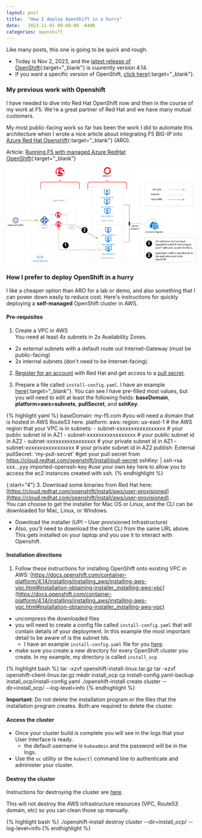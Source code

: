 ```yaml
---
layout: post
title:  "How I deploy OpenShift in a hurry"
date:   2023-11-01 09:00:00 -0400
categories: openshift
---
```


Like many posts, this one is going to be quick and rough. 
- Today is Nov 2, 2023, and the [latest release of OpenShift](https://access.redhat.com/support/policy/updates/openshift#dates){:target="_blank"} is cuurently version 4.14.
- If you want a specific version of OpenShift, [click here](https://access.redhat.com/solutions/5149581){:target="_blank"}. 

### My previous work with Openshift

I have needed to dive into Red Hat OpenShift now and then in the course of my work at F5. We're a great partner of Red Hat and we have many mutual customers.

My most public-facing work so far has been the work I did to automate this architecture when I wrote a nice article about integrating F5 BIG-IP into [Azure Red Hat Openshift](https://azure.microsoft.com/en-us/products/openshift){:target="_blank"} (ARO).

Article: [Running F5 with managed Azure RedHat OpenShift](https://community.f5.com/t5/technical-articles/running-f5-with-managed-azure-redhat-openshift/ta-p/291157){:target="_blank"}

![image 'F5 BIG-IP and Azure RedHat Openshift'](/assets/f5-azure-redhat-openshift.png)

### How I prefer to deploy OpenShift in a hurry
I like a cheaper option than ARO for a lab or demo, and also something that I can power down easily to reduce cost. Here's instructions for quickly deploying a **self-managed** OpenShift cluster in AWS. 

#### Pre-requisites

1. Create a VPC in AWS<br/>
You need at least 4x subnets in 2x Availability Zones.
- 2x external subnets with a default route out Internet-Gateway (must be public-facing)
- 2x internal subnets (don't need to be Internet-facing). 

2. [Register for an account](https://www.redhat.com/en/technologies/cloud-computing/openshift) with Red Hat and get access to a [pull secret](https://cloud.redhat.com/openshift/install/pull-secret).

3. Prepare a file called ```install-config.yaml```. I have an example [here](/assets/install-config.yaml){:target="_blank"}. You can see I have pre-filled most values, but you will need to edit at least the following fields: **baseDomain**, **platform>aws>subnets**, **pullSecret**, and **sshKey**.

{% highlight yaml %}
baseDomain: my-f5.com #you will need a domain that is hosted in AWS Route53 here.
platform:
  aws:
    region: us-east-1 # the AWS region that your VPC is in
    subnets:
    - subnet-xxxxxxxxxxxxxxxxx # your public subnet id in AZ1
    - subnet-xxxxxxxxxxxxxxxxx # your public subnet id in AZ2
    - subnet-xxxxxxxxxxxxxxxxx # your private subnet id in AZ1
    - subnet-xxxxxxxxxxxxxxxxx # your private subnet id in AZ2
publish: External
pullSecret: 'my-pull-secret' #get your pull secret from https://cloud.redhat.com/openshift/install/pull-secret
sshKey: |
  ssh-rsa xxx...yyy imported-openssh-key #use your own key here to allow you to access the ec2 instances created with ssh.
{% endhighlight %}

{:start="4"}
3. Download some binaries from Red Hat here: [https://cloud.redhat.com/openshift/install/aws/user-provisioned](https://cloud.redhat.com/openshift/install/aws/user-provisioned). <br/>You can choose to get the installer for Mac OS or Linux, and the CLI can be downloaded for Mac, Linux, or Windows.
* Download the installer (UPI – User provisioned Infrastructure)
* Also, you'll need to download the client CLI from the same URL above. This gets installed on your laptop and you use it to interact with Openshift.

#### Installation directions
1. Follow these instructions for installing OpenShift onto existing VPC in AWS: [https://docs.openshift.com/container-platform/4.14/installing/installing_aws/installing-aws-vpc.html#installation-obtaining-installer_installing-aws-vpc](https://docs.openshift.com/container-platform/4.14/installing/installing_aws/installing-aws-vpc.html#installation-obtaining-installer_installing-aws-vpc)
* uncompress the downloaded files
* you will need to create a config file called ```install-config.yaml``` that will contain details of your deployment. In this example the most important detail to be aware of is the subnet Ids.
  * I have an example ```install-config.yaml``` file for you [here](/assets/install-config.yaml).
* make sure you create a new directory for every OpenShift cluster you create. In my example, my directory is called ```install_ocp```

{% highlight bash %}
tar -xzvf openshift-install-linux.tar.gz
tar -xzvf openshift-client-linux.tar.gz
mkdir install_ocp
cp install-config.yaml-backup install_ocp/install-config.yaml
./openshift-install create cluster --dir=install_ocp/ --log-level=info
{% endhighlight %}

**Important**: Do not delete the installation program or the files that the installation program creates. Both are required to delete the cluster.

#### Access the cluster
- Once your cluster build is complete you will see in the logs that your User Interface is ready.
  - the default username is ```kubeadmin``` and the password will be in the logs.
- Use the ```oc``` utility or the ```kubectl``` command line to authenticate and administer your cluster.

#### Destroy the cluster

Instructions for destroying the cluster are [here](https://docs.openshift.com/container-platform/4.14/installing/installing_aws/uninstalling-cluster-aws.html).

This will not destroy the AWS infrastructure resources (VPC, Route53 domain, etc) so you can clean those up manually.

{% highlight bash %}
./openshift-install destroy cluster --dir=install_ocp/ --log-level=info
{% endhighlight %}